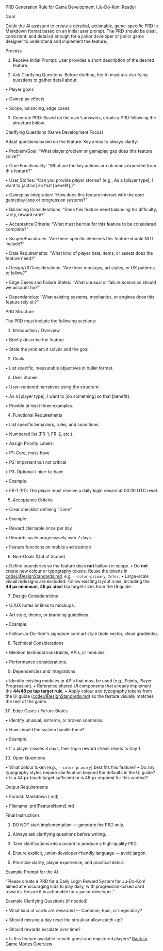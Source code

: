 PRD Generation Rule for Game Development (Ju-Do-Kon! Ready)

Goal

Guide the AI assistant to create a detailed, actionable, game-specific PRD in Markdown format based on an initial user prompt. The PRD should be clear, consistent, and detailed enough for a junior developer or junior game designer to understand and implement the feature.

Process

1. Receive Initial Prompt: User provides a short description of the desired feature.

2. Ask Clarifying Questions: Before drafting, the AI must ask clarifying questions to gather detail about:

• Player goals

• Gameplay effects

• Scope, balancing, edge cases

3. Generate PRD: Based on the user’s answers, create a PRD following the structure below.

Clarifying Questions (Game Development Focus)

Adapt questions based on the feature. Key areas to always clarify:

• Problem/Goal: “What player problem or gameplay gap does this feature solve?”

• Core Functionality: “What are the key actions or outcomes expected from this feature?”

• User Stories: “Can you provide player stories? (e.g., As a [player type], I want to [action] so that [benefit].)”

• Gameplay Integration: “How does this feature interact with the core gameplay loop or progression systems?”

• Balancing Considerations: “Does this feature need balancing for difficulty, rarity, reward rate?”

• Acceptance Criteria: “What must be true for this feature to be considered complete?”

• Scope/Boundaries: “Are there specific elements this feature should NOT include?”

• Data Requirements: “What kind of player data, items, or assets does the feature need?”

• Design/UI Considerations: “Are there mockups, art styles, or UX patterns to follow?”

• Edge Cases and Failure States: “What unusual or failure scenarios should we account for?”

• Dependencies: “What existing systems, mechanics, or engines does this feature rely on?”

PRD Structure

The PRD must include the following sections:

1. Introduction / Overview

• Briefly describe the feature.

• State the problem it solves and the goal.

2. Goals

• List specific, measurable objectives in bullet format.

3. User Stories

• User-centered narratives using the structure:

• As a [player type], I want to [do something] so that [benefit].

• Provide at least three examples.

4. Functional Requirements

• List specific behaviors, rules, and conditions.

• Numbered list (FR-1, FR-2, etc.).

• Assign Priority Labels:

• P1: Core, must-have

• P2: Important but not critical

• P3: Optional / nice-to-have

• Example:

• FR-1 (P1): The player must receive a daily login reward at 00:00 UTC reset.

5. Acceptance Criteria

• Clear checklist defining “Done”.

• Example:

• Reward claimable once per day

• Rewards scale progressively over 7 days

• Feature functions on mobile and desktop

6. Non-Goals (Out of Scope)

• Define boundaries so the feature does **not** balloon in scope.
• Do **not** create new colour or typography tokens. Reuse the tokens in
[codeUIDesignStandards.md](../codeStandards/codeUIDesignStandards.md), e.g.
`--color-primary`, `Inter`.
• Large-scale visual redesigns are excluded. Follow existing layout rules,
including the **44&nbsp;px minimum, 48&nbsp;px ideal** tap target sizes from the
UI guide.

7. Design Considerations

• UI/UX notes or links to mockups.

• Art style, theme, or branding guidelines.

• Example:

• Follow Ju-Do-Kon!’s signature card art style (bold vector, clean gradients).

8. Technical Considerations

• Mention technical constraints, APIs, or modules.

• Performance considerations.

9. Dependencies and Integrations

• Identify existing modules or APIs that must be used (e.g., Points,
Player Progression).
• Reference shared UI components that already implement the
**44/48&nbsp;px tap target rule**.
• Apply colour and typography tokens from the UI guide
([codeUIDesignStandards.md](../codeStandards/codeUIDesignStandards.md)) so the
feature visually matches the rest of the game.

10. Edge Cases / Failure States

• Identify unusual, extreme, or broken scenarios.

• How should the system handle them?

• Example:

• If a player misses 3 days, their login reward streak resets to Day 1.

11. Open Questions

• What colour token (e.g., `--color-primary`) best fits this feature?
• Do any typography styles require clarification beyond the defaults in the UI
guide?
• Is a 44&nbsp;px touch target sufficient or is 48&nbsp;px required for this
context?

Output Requirements

• Format: Markdown (.md)

• Filename: prd[FeatureName].md

Final Instructions

1. DO NOT start implementation — generate the PRD only.

2. Always ask clarifying questions before writing.

3. Take clarifications into account to produce a high-quality PRD.

4. Ensure explicit, junior-developer-friendly language — avoid jargon.

5. Prioritize clarity, player experience, and practical detail.

Example Prompt for the AI

“Please create a PRD for a Daily Login Reward System for Ju-Do-Kon! aimed at encouraging kids to play daily, with progression-based card rewards. Ensure it is actionable for a junior developer.”

Example Clarifying Questions (if needed)

• What kind of cards are rewarded — Common, Epic, or Legendary?

• Should missing a day reset the streak or allow catch-up?

• Should rewards escalate over time?

• Is this feature available to both guest and registered players?
[Back to Game Modes Overview](prdGameModes.md)
